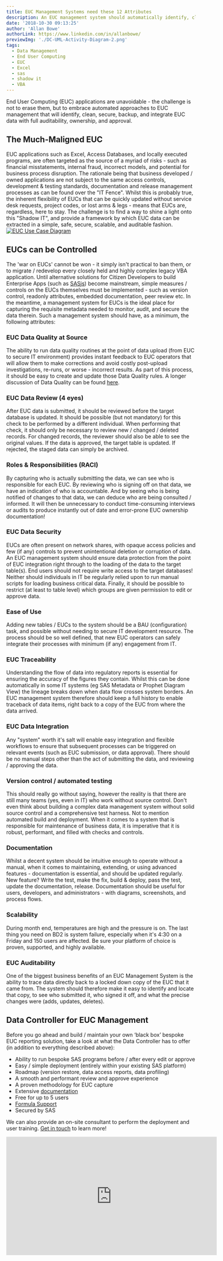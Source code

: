 ```yaml
---
title: EUC Management Systems need these 12 Attributes
description: An EUC management system should automatically identify, clean, secure, backup, and integrate EUC data with full auditability, ownership, and approval.
date: '2018-10-30 09:13:25'
author: 'Allan Bowe'
authorLink: https://www.linkedin.com/in/allanbowe/
previewImg: './DC-UML-Activity-Diagram-2.png'
tags:
  - Data Management
  - End User Computing
  - EUC
  - Excel
  - sas
  - shadow it
  - VBA
---
```


End User Computing (EUC) applications are unavoidable - the challenge is not to erase them, but to embrace automated approaches to EUC management that will identify, clean, secure, backup, and integrate EUC data with full auditability, ownership, and approval. <h2>The Much-Maligned EUC</h2> EUC applications such as Excel, Access Databases, and locally executed programs, are often targeted as the source of a myriad of risks - such as financial misstatements, internal fraud, incorrect models, and potential for business process disruption. The rationale being that business developed / owned applications are not subject to the same access controls, development &amp; testing standards, documentation and release management processes as can be found over the "IT Fence". Whilst this is probably true, the inherent flexibility of EUCs that can be quickly updated without service desk requests, project codes, or lost arms &amp; legs - means that EUCs are, regardless, here to stay. The challenge is to find a way to shine a light onto this "Shadow IT", and provide a framework by which EUC data can be extracted in a simple, safe, secure, scalable, and auditable fashion. <a href="https://datacontroller.io/wp-content/uploads/2018/10/DC-UML-Use-Case-Diagram-EUC.png"><img class="aligncenter size-large wp-image-1008" src="https://datacontroller.io/wp-content/uploads/2018/10/DC-UML-Use-Case-Diagram-EUC-1030x841.png" alt="EUC Use Case Diagram" /></a> <h2>EUCs can be Controlled</h2> The 'war on EUCs' cannot be won - it simply isn't practical to ban them, or to migrate / redevelop every closely held and highly complex legacy VBA application. Until alternative solutions for Citizen Developers to build Enterprise Apps (such as <a href="https://sasjs.io">SASjs</a>) become mainstream, simple measures / controls on the EUCs themselves must be implemented - such as version control, readonly attributes, embedded documentation, peer review etc. In the meantime, a management system for EUCs is the ideal place for capturing the requisite metadata needed to monitor, audit, and secure the data therein. Such a management system should have, as a minimum, the following attributes: <h3>EUC Data Quality at Source</h3> The ability to run data quality routines at the point of data upload (from EUC to secure IT environment) provides instant feedback to EUC operators that will allow them to make corrections and avoid costly post-upload investigations, re-runs, or worse - incorrect results. As part of this process, it should be easy to create and update those Data Quality rules. A longer discussion of Data Quality can be found <a href="https://www.linkedin.com/pulse/zen-art-data-quality-allan-bowe/">here</a>. <h3>EUC Data Review (4 eyes)</h3> After EUC data is submitted, it should be reviewed before the target database is updated. It should be possible (but not mandatory) for this check to be performed by a different individual. When performing that check, it should only be necessary to review new / changed / deleted records. For changed records, the reviewer should also be able to see the original values. If the data is approved, the target table is updated. If rejected, the staged data can simply be archived. <h3>Roles &amp; Responsibilities (RACI)</h3> By capturing who is actually submitting the data, we can see who is responsible for each EUC. By reviewing who is signing off on that data, we have an indication of who is accountable. And by seeing who is being notified of changes to that data, we can deduce who are being consulted / informed. It will then be unnecessary to conduct time-consuming interviews or audits to produce instantly out of date and error-prone EUC ownership documentation! <h3>EUC Data Security</h3> EUCs are often present on network shares, with opaque access policies and few (if any) controls to prevent unintentional deletion or corruption of data. An EUC management system should ensure data protection from the point of EUC integration right through to the loading of the data to the target table(s). End users should not require write access to the target databases! Neither should individuals in IT be regularly relied upon to run manual scripts for loading business critical data. Finally, it should be possible to restrict (at least to table level) which groups are given permission to edit or approve data. <h3>Ease of Use</h3> Adding new tables / EUCs to the system should be a BAU (configuration) task, and possible without needing to secure IT development resource. The process should be so well defined, that new EUC operators can safely integrate their processes with minimum (if any) engagement from IT. <h3>EUC Traceability</h3> Understanding the flow of data into regulatory reports is essential for ensuring the accuracy of the figures they contain. Whilst this can be done automatically in some IT systems (eg SAS Metadata or Prophet Diagram View) the lineage breaks down when data flow crosses system borders. An EUC management system therefore should keep a full history to enable traceback of data items, right back to a copy of the EUC from where the data arrived. <h3>EUC Data Integration</h3> Any "system" worth it's salt will enable easy integration and flexible workflows to ensure that subsequent processes can be triggered on relevant events (such as EUC submission, or data approval). There should be no manual steps other than the act of submitting the data, and reviewing / approving the data. <h3>Version control / automated testing</h3> This should really go without saying, however the reality is that there are still many teams (yes, even in IT) who work without source control. Don't even think about building a complex data management system without solid source control and a comprehensive test harness. Not to mention automated build and deployment. When it comes to a system that is responsible for maintenance of business data, it is imperative that it is robust, performant, and filled with checks and controls. <h3>Documentation</h3> Whilst a decent system should be intuitive enough to operate without a manual, when it comes to maintaining, extending, or using advanced features - documentation is essential, and should be updated regularly. New feature? Write the test, make the fix, build &amp; deploy, pass the test, update the documentation, release. Documentation should be useful for users, developers, and administrators - with diagrams, screenshots, and process flows. <h3>Scalability</h3> During month end, temperatures are high and the pressure is on. The last thing you need on BD2 is system failure, especially when it's 4:30 on a Friday and 150 users are affected. Be sure your platform of choice is proven, supported, and highly available. <h3>EUC Auditability</h3> One of the biggest business benefits of an EUC Management System is the ability to trace data directly back to a locked down copy of the EUC that it came from. The system should therefore make it easy to identify and locate that copy, to see who submitted it, who signed it off, and what the precise changes were (adds, updates, deletes). <a href="https://datacontroller.io/wp-content/uploads/2018/10/DC-UML-Deployment-Diagram-without-EUC-EUC-version.png"><img class="aligncenter wp-image-1055 size-large" src="https://datacontroller.io/wp-content/uploads/2018/10/DC-UML-Deployment-Diagram-without-EUC-EUC-version-1030x580.png" alt="" /></a>

## Data Controller for EUC Management
Before you go ahead and build / maintain your own ‘black box’ bespoke EUC reporting solution, take a look at what the Data Controller has to offer (in addition to everything described above):

* Ability to run bespoke SAS programs before / after every edit or approve
* Easy / simple deployment (entirely within your existing SAS platform)
* Roadmap (version restore, data access reports, data profiling)
* A smooth and performant review and approve experience
* A proven methodology for EUC capture
* Extensive [documentation](https://docs.datacontroller.io)
* Free for up to 5 users
* [Formula Support](https://docs.datacontroller.io/excel)
* Secured by SAS

We can also provide an on-site consultant to perform the deployment and user training.  [Get in touch](https://datacontroller.io/contact) to learn more!

<iframe width="560" height="315" src="https://www.youtube-nocookie.com/embed/QhShWNnNjIw" title="YouTube video player" frameborder="0" allow="accelerometer; autoplay; clipboard-write; encrypted-media; gyroscope; picture-in-picture" allowfullscreen></iframe>